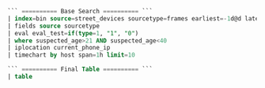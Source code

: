 
```sql
``` ========== Base Search ========== ```
| index=bin source=street_devices sourcetype=frames earliest=-1d@d latest=now()
| fields source sourcetype
| eval eval_test=if(type=1, "1", "0")
| where suspected_age>21 AND suspected_age<40
| iplocation current_phone_ip
| timechart by host span=1h limit=10

``` ========== Final Table ========== ```
| table
```
